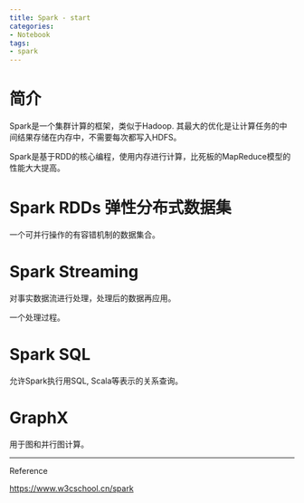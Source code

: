 ```yaml
---
title: Spark - start
categories:
- Notebook
tags:
- spark
---
```


# 简介

Spark是一个集群计算的框架，类似于Hadoop. 其最大的优化是让计算任务的中间结果存储在内存中，不需要每次都写入HDFS。

Spark是基于RDD的核心编程，使用内存进行计算，比死板的MapReduce模型的性能大大提高。



# Spark RDDs 弹性分布式数据集

一个可并行操作的有容错机制的数据集合。



# Spark Streaming

对事实数据流进行处理，处理后的数据再应用。

一个处理过程。



# Spark SQL

允许Spark执行用SQL, Scala等表示的关系查询。



# GraphX

用于图和并行图计算。



----

Reference

https://www.w3cschool.cn/spark

